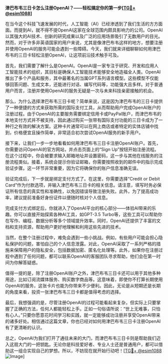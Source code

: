 **津巴布韦三日卡怎么注册OpenAI？——轻松搞定你的第一步[[TG💪+ @esim1088](https://t.me/s/esim1088)]**

在当今这个科技飞速发展的时代，人工智能（AI）已经渗透到了我们生活的方方面面。而提到AI，就不得不提OpenAI这家在全球范围内颇具影响力的公司。OpenAI以其强大的AI技术、创新的研究成果以及广泛的应用场景吸引了无数用户的目光。然而，对于许多非英语国家的用户来说，尤其是像津巴布韦这样的地方，想要注册并使用OpenAI的服务可能会遇到一些障碍。今天，我们就来详细聊聊如何用津巴布韦的三日卡轻松注册OpenAI，让这项前沿技术触手可及。

首先，我们需要了解什么是OpenAI。OpenAI是一家专注于研究、开发和应用人工智能技术的组织，其目标是确保人工智能技术能够安全地造福全人类。OpenAI推出了多个产品和服务，其中最著名的当属GPT系列语言模型。这些模型不仅能够回答问题、生成文本，还能进行对话、编写代码等，功能强大且多样。对于普通用户而言，注册并使用OpenAI的服务无疑是一次与未来科技亲密接触的机会。

那么，为什么选择津巴布韦三日卡呢？简单来说，这是因为津巴布韦的三日卡提供了一种便捷的方式来获取所需的国际支付工具，从而帮助用户完成OpenAI账户的注册过程。由于OpenAI的主要服务需要绑定信用卡或PayPal账户，而津巴布韦的本地支付方式并不被支持，因此通过购买一张带有国际支付功能的三日卡成为了一种行之有效的解决方案。这种卡片通常可以在网上商店或者特定的实体店铺中找到，价格便宜且操作简单，非常适合初次尝试OpenAI服务的新手用户。

接下来，让我们一步一步地看看如何用津巴布韦三日卡注册OpenAI账户。首先，你需要访问OpenAI的官方网站，并点击页面上的“Sign Up”按钮开始注册流程。在这个过程中，你会被要求输入邮箱地址并设置密码，这一步与其他在线服务的注册流程类似。接着，系统会提示你验证邮箱，你需要按照收到的邮件中的指示完成验证步骤。这一环节非常重要，因为它将确保你的账户信息准确无误。

验证完成后，下一步就是绑定支付方式了。在这里，你需要选择“Credit or Debit Card”作为付款选项，并输入津巴布韦三日卡的相关信息。请注意，填写时务必保证所有信息的真实性和准确性，以免因错误导致注册失败。此外，为了提高成功率，建议提前准备好身份证件以便随时核对个人信息。

完成支付方式绑定后，你就进入了OpenAI平台的核心部分——体验AI带来的乐趣。你可以直接开始探索各种AI工具，如GPT-3.5 Turbo等，这些工具可以帮助你在写作、编程、数据分析等多个领域提升效率。同时，OpenAI还提供了丰富的文档和支持资源，帮助用户更好地理解和利用这些先进的技术。

当然，在整个注册过程中，难免会遇到一些小挑战。例如，有些用户可能会担心隐私保护的问题，害怕自己的个人信息泄露。对此，OpenAI采取了一系列严格的措施来保障用户的隐私安全，包括数据加密、匿名化处理等。此外，如果你在注册过程中遇到了任何问题，都可以联系OpenAI的客服团队寻求帮助，他们会在第一时间为你解答疑惑。

值得一提的是，除了注册OpenAI账户之外，津巴布韦三日卡还可以用于其他多种用途，比如订阅流媒体服务、购买数字商品等。这意味着，即使你不打算长期使用OpenAI的服务，这张卡片也能为你带来不少便利。因此，无论是从短期还是长期的角度来看，投资一张津巴布韦三日卡都是值得考虑的选择。

最后，我想强调的是，尽管注册OpenAI的过程可能看起来复杂，但实际上只要掌握了正确的方法，任何人都能轻松上手。正如一句俗语所说：“世上无难事，只怕有心人。”只要你愿意花时间学习和实践，就一定能够成功注册并享受OpenAI带来的诸多好处。相信通过这篇文章，你也已经对如何用津巴布韦三日卡注册OpenAI有了更清晰的认识。

总之，OpenAI为我们打开了通往未来的大门，而津巴布韦三日卡则是帮助我们迈入这扇大门的一把钥匙。无论你是科技爱好者、专业人士还是普通用户，都可以借助这一组合实现自己的梦想。所以，不妨现在就开始行动吧！[[TG💪+ @esim1088](https://t.me/s/esim1088) ![Image](https://i.postimg.cc/4NQfJmqS/Snipaste-2025-05-13-00-14-12.png)]
